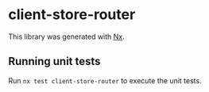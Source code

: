 # client-store-router

This library was generated with [Nx](https://nx.dev).

## Running unit tests

Run `nx test client-store-router` to execute the unit tests.
